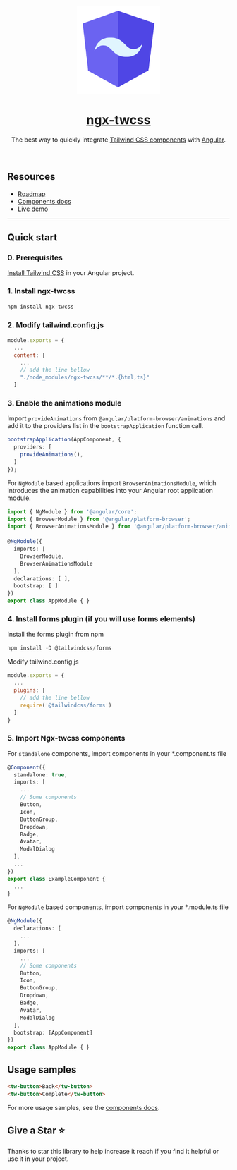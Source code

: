 <a href="https://ngx-twcss.williammba.com">
<div align="center">
    <img src="./src/assets/images/ngx-twcss-logo-doc.png" alt="ngx-twcss" height="200" />
    <h1>ngx-twcss</h1>
</div>
</a>

<div align="center">
The best way to quickly integrate <a href="https://tailwindui.com/">Tailwind CSS components</a> with <a href="https://angular.dev/">Angular</a>.
<br/>
<br/>
<br/>
</div>

## Resources

- [Roadmap](docs/roadmap.md)
- [Components docs](docs/components/)
- [Live demo](https://stackblitz.com/~/github.com/William-Mba/ngx-twcss)
---

## Quick start

### 0. Prerequisites

[Install Tailwind CSS](https://tailwindcss.com/docs/guides/angular) in your Angular project.

### 1. Install ngx-twcss

```ts
npm install ngx-twcss
```

### 2. Modify tailwind.config.js

```js
module.exports = {
  ...
  content: [
    ...
    // add the line bellow
    "./node_modules/ngx-twcss/**/*.{html,ts}"
  ]
```

### 3. Enable the animations module

Import ``provideAnimations`` from ``@angular/platform-browser/animations`` and add it to the providers list in the ``bootstrapApplication`` function call.

```ts
bootstrapApplication(AppComponent, {
  providers: [
    provideAnimations(),
  ]
});
```

For ``NgModule`` based applications import ``BrowserAnimationsModule``, which introduces the animation capabilities into your Angular root application module.

```ts
import { NgModule } from '@angular/core';
import { BrowserModule } from '@angular/platform-browser';
import { BrowserAnimationsModule } from '@angular/platform-browser/animations';

@NgModule({
  imports: [
    BrowserModule,
    BrowserAnimationsModule
  ],
  declarations: [ ],
  bootstrap: [ ]
})
export class AppModule { }
```

### 4. Install forms plugin (if you will use forms elements)

Install the forms plugin from npm

```ts
npm install -D @tailwindcss/forms
```

Modify tailwind.config.js

```js
module.exports = {
  ...
  plugins: [
    // add the line bellow
    require('@tailwindcss/forms')
  ]
}
```

### 5. Import Ngx-twcss components

For ``standalone`` components, import components in your *.component.ts file

```ts
@Component({
  standalone: true,
  imports: [
    ...
    // Some components
    Button,
    Icon,
    ButtonGroup,
    Dropdown,
    Badge,
    Avatar,
    ModalDialog
  ],
  ...
})
export class ExampleComponent {
  ...
}
```

For ``NgModule`` based components, import components in your *.module.ts file

  ```ts
  @NgModule({
    declarations: [
      ...
    ],
    imports: [
      ...
      // Some components
      Button,
      Icon,
      ButtonGroup,
      Dropdown,
      Badge,
      Avatar,
      ModalDialog
    ],
    bootstrap: [AppComponent]
  })
  export class AppModule { }
  ```

## Usage samples

```html
<tw-button>Back</tw-button>
<tw-button>Complete</tw-button>
```

For more usage samples, see the [components docs](docs/components/).

## Give a Star ⭐️

Thanks to star this library to help increase it reach if you find it helpful or use it in your project.
